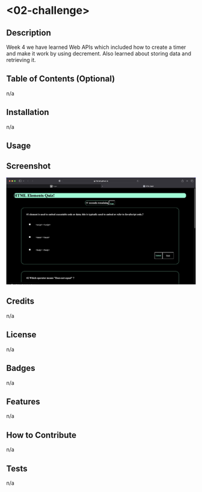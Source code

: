 # <02-challenge>

## Description

Week 4 we have learned Web APIs which included how to create a timer and make it work by using decrement. Also learned about storing data and retrieving it.

## Table of Contents (Optional)

n/a

## Installation

n/a

## Usage


## Screenshot
![Alt text](/Assets//images/quizscreenshot.png "screenshot of quiz project")

## Credits

n/a

## License

n/a

## Badges

n/a

## Features

n/a

## How to Contribute

n/a

## Tests

n/a